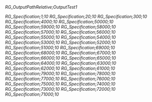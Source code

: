 _RG_OutputPathRelative;OutputTest1_

_RG_Specification;1;10_
_RG_Specification;20;10_
_RG_Specification;300;10_
_RG_Specification;4000;10_
_RG_Specification;50000;10_
_RG_Specification;59000;10_
_RG_Specification;58000;10_
_RG_Specification;57000;10_
_RG_Specification;56000;10_
_RG_Specification;55000;10_
_RG_Specification;54000;10_
_RG_Specification;53000;10_
_RG_Specification;52000;10_
_RG_Specification;51000;10_
_RG_Specification;69000;10_
_RG_Specification;68000;10_
_RG_Specification;67000;10_
_RG_Specification;66000;10_
_RG_Specification;65000;10_
_RG_Specification;64000;10_
_RG_Specification;63000;10_
_RG_Specification;62000;10_
_RG_Specification;61000;10_
_RG_Specification;79000;10_
_RG_Specification;78000;10_
_RG_Specification;77000;10_
_RG_Specification;76000;10_
_RG_Specification;75000;10_
_RG_Specification;74000;10_
_RG_Specification;73000;10_
_RG_Specification;72000;10_
_RG_Specification;71000;10_

